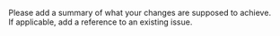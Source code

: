 Please add a summary of what your changes are supposed to achieve.  
If applicable, add a reference to an existing issue.
